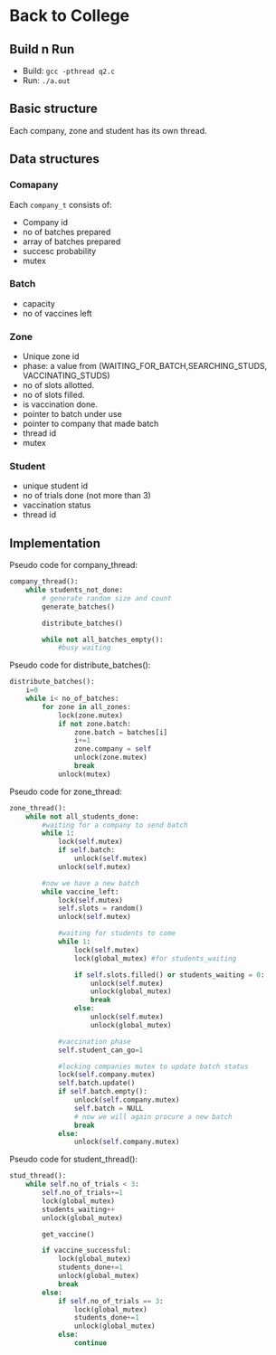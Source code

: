 # Back to College

## Build n Run

+ Build: `gcc -pthread q2.c`
+ Run: `./a.out`

## Basic structure

Each company, zone and student has its own thread.

## Data structures

### Comapany

Each `company_t` consists of:

+ Company id
+ no of batches prepared
+ array of batches prepared
+ succesc probability
+ mutex

### Batch

+ capacity
+ no of vaccines left

### Zone

+ Unique zone id
+ phase: a value from (WAITING_FOR_BATCH,SEARCHING_STUDS, VACCINATING_STUDS)
+ no of slots allotted.
+ no of slots filled.
+ is vaccination done.
+ pointer to batch under use
+ pointer to company that made batch
+ thread id
+ mutex

### Student

+ unique student id
+ no of trials done (not more than 3)
+ vaccination status
+ thread id

## Implementation

Pseudo code for company_thread:

```python
company_thread():
    while students_not_done:
        # generate random size and count
        generate_batches()

        distribute_batches()

        while not all_batches_empty():
            #busy waiting
```

Pseudo code for distribute_batches():

```python
distribute_batches():
    i=0
    while i< no_of_batches:
        for zone in all_zones:
            lock(zone.mutex)
            if not zone.batch:
                zone.batch = batches[i]
                i+=1
                zone.company = self
                unlock(zone.mutex)
                break
            unlock(mutex)
```

Pseudo code for zone_thread:

```python
zone_thread():
    while not all_students_done:
        #waiting for a company to send batch
        while 1:
            lock(self.mutex)
            if self.batch:
                unlock(self.mutex)
            unlock(self.mutex)

        #now we have a new batch
        while vaccine_left:
            lock(self.mutex)
            self.slots = random()
            unlock(self.mutex)

            #waiting for students to come
            while 1:
                lock(self.mutex)
                lock(global_mutex) #for students_waiting

                if self.slots.filled() or students_waiting = 0:
                    unlock(self.mutex)
                    unlock(global_mutex)
                    break
                else:
                    unlock(self.mutex)
                    unlock(global_mutex)

            #vaccination phase
            self.student_can_go=1

            #locking companies mutex to update batch status
            lock(self.company.mutex)
            self.batch.update()
            if self.batch.empty():
                unlock(self.company.mutex)
                self.batch = NULL
                # now we will again procure a new batch
                break
            else:
                unlock(self.company.mutex)

```

Pseudo code for student_thread():

```python
stud_thread():
    while self.no_of_trials < 3:
        self.no_of_trials+=1
        lock(global_mutex)
        students_waiting++
        unlock(global_mutex)

        get_vaccine()

        if vaccine_successful:
            lock(global_mutex)
            students_done+=1
            unlock(global_mutex)
            break
        else:
            if self.no_of_trials == 3:
                lock(global_mutex)
                students_done+=1
                unlock(global_mutex)
            else:
                continue

```
